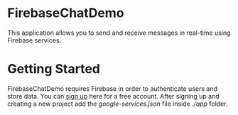 # FirebaseChatDemo

This application allows you to send and receive messages in real-time using Firebase services.

# Getting Started 

FirebaseChatDemo requires Firebase in order to authenticate users and store data. You can [sign up](https://console.firebase.google.com) here for a free account.
After signing up and creating a new project add the *google-services.json* file inside *./app* folder.


